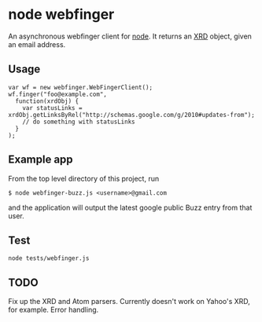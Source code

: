 # node webfinger

An asynchronous webfinger client for [node](http://nodejs.org/).  It returns an [XRD](http://hueniverse.com/2009/11/xrd-alignment-with-link-syntax/) object, given an email address.

## Usage
    var wf = new webfinger.WebFingerClient();
    wf.finger("foo@example.com",
      function(xrdObj) {
        var statusLinks = xrdObj.getLinksByRel("http://schemas.google.com/g/2010#updates-from");
        // do something with statusLinks
      }
    );

## Example app

From the top level directory of this project, run 

    $ node webfinger-buzz.js <username>@gmail.com

and the application will output the latest google public Buzz entry from that user.

## Test

    node tests/webfinger.js

## TODO

Fix up the XRD and Atom parsers.  Currently doesn't work on Yahoo's XRD, for example.
Error handling.
